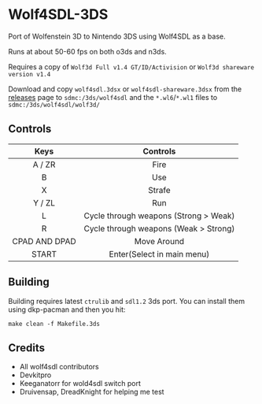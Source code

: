 # Wolf4SDL-3DS

Port of Wolfenstein 3D to Nintendo 3DS using Wolf4SDL as a base.

Runs at about 50-60 fps on both o3ds and n3ds.

Requires a copy of `Wolf3d Full v1.4 GT/ID/Activision` or `Wolf3d shareware version v1.4`

Download and copy `wolf4sdl.3dsx` or `wolf4sdl-shareware.3dsx` from the [releases](https://github.com/hax0kartik/wolf4sdl-3ds/releases/latest) page to `sdmc:/3ds/wolf4sdl` and the `*.wl6`/`*.wl1` files to `sdmc:/3ds/wolf4sdl/wolf3d/`

## Controls
| Keys | Controls |
| :-: |:-:|
| A / ZR | Fire |
| B | Use |
| X | Strafe |
| Y / ZL | Run |
| L | Cycle through weapons (Strong > Weak) |
| R | Cycle through weapons (Weak > Strong) |
| CPAD AND DPAD | Move Around |
| START | Enter(Select in main menu) 

## Building

Building requires latest `ctrulib` and `sdl1.2` 3ds port. You can install them using dkp-pacman
and then you hit:
```
make clean -f Makefile.3ds
```

## Credits
* All wolf4sdl contributors
* Devkitpro
* Keeganatorr for wold4sdl switch port
* Druivensap, DreadKnight for helping me test